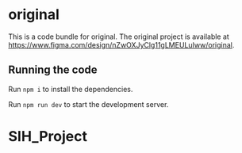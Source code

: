 
  # original

  This is a code bundle for original. The original project is available at https://www.figma.com/design/nZwOXJyClg11gLMEULuIww/original.

  ## Running the code

  Run `npm i` to install the dependencies.

  Run `npm run dev` to start the development server.
  # SIH_Project
